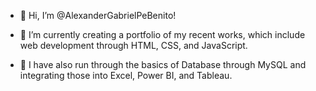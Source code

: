 - 👋 Hi, I’m @AlexanderGabrielPeBenito!

- 🌱 I’m currently creating a portfolio of my recent works, which include web development through HTML, CSS, and JavaScript.

- 🌱 I have also run through the basics of Database through MySQL and integrating those into Excel, Power BI, and Tableau.

<!---
AlexanderGabrielPeBenito/AlexanderGabrielPeBenito is a ✨ special ✨ repository because its `README.md` (this file) appears on your GitHub profile.
You can click the Preview link to take a look at your changes.
--->
